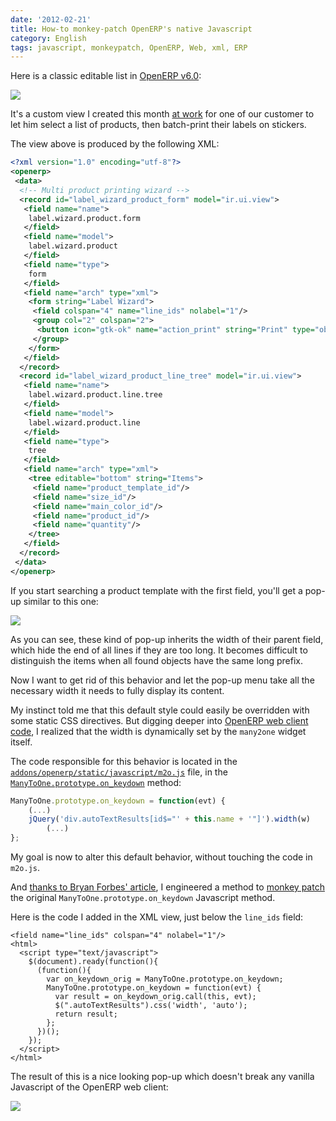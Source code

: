 ```yaml
---
date: '2012-02-21'
title: How-to monkey-patch OpenERP's native Javascript
category: English
tags: javascript, monkeypatch, OpenERP, Web, xml, ERP
---
```


Here is a classic editable list in [OpenERP v6.0](https://www.openerp.com/node/607/2011/01):

![]({attach}editable-list.png)

It's a custom view I created this month [at work](https://www.smile.fr/Solutions/ERP) for one of our customer to let him select a list of products, then batch-print their labels on stickers.

The view above is produced by the following XML:

```xml
<?xml version="1.0" encoding="utf-8"?>
<openerp>
 <data>
  <!-- Multi product printing wizard -->
  <record id="label_wizard_product_form" model="ir.ui.view">
   <field name="name">
    label.wizard.product.form
   </field>
   <field name="model">
    label.wizard.product
   </field>
   <field name="type">
    form
   </field>
   <field name="arch" type="xml">
    <form string="Label Wizard">
     <field colspan="4" name="line_ids" nolabel="1"/>
     <group col="2" colspan="2">
      <button icon="gtk-ok" name="action_print" string="Print" type="object"/>
     </group>
    </form>
   </field>
  </record>
  <record id="label_wizard_product_line_tree" model="ir.ui.view">
   <field name="name">
    label.wizard.product.line.tree
   </field>
   <field name="model">
    label.wizard.product.line
   </field>
   <field name="type">
    tree
   </field>
   <field name="arch" type="xml">
    <tree editable="bottom" string="Items">
     <field name="product_template_id"/>
     <field name="size_id"/>
     <field name="main_color_id"/>
     <field name="product_id"/>
     <field name="quantity"/>
    </tree>
   </field>
  </record>
 </data>
</openerp>

```

If you start searching a product template with the first field, you'll get a pop-up similar to this one:

![]({attach}fixed-width-popup-list.png)

As you can see, these kind of pop-up inherits the width of their parent field, which hide the end of all lines if they are too long. It becomes difficult to distinguish the items when all found objects have the same long prefix.

Now I want to get rid of this behavior and let the pop-up menu take all the necessary width it needs to fully display its content.

My instinct told me that this default style could easily be overridden with some static CSS directives. But digging deeper into [OpenERP web client code](https://bazaar.launchpad.net/~openerp/openobject-client-web/6.0/files), I realized that the width is dynamically set by the `many2one` widget itself.

The code responsible for this behavior is located in the [`addons/openerp/static/javascript/m2o.js`](https://bazaar.launchpad.net/~openerp/openobject-client-web/6.0/view/head:/addons/openerp/static/javascript/m2o.js) file, in the [`ManyToOne.prototype.on_keydown`](https://bazaar.launchpad.net/~openerp/openobject-client-web/6.0/view/head:/addons/openerp/static/javascript/m2o.js#L267) method:

```javascript
ManyToOne.prototype.on_keydown = function(evt) {
    (...)
    jQuery('div.autoTextResults[id$="' + this.name + '"]').width(w)
        (...)
};
```

My goal is now to alter this default behavior, without touching the code in `m2o.js`.

And [thanks to Bryan Forbes' article](https://www.reigndropsfall.net/2010/06/15/monkey-patching/), I engineered a method to [monkey patch](https://wikipedia.org/wiki/Monkey_patch) the original `ManyToOne.prototype.on_keydown` Javascript method.

Here is the code I added in the XML view, just below the `line_ids` field:

```xml+js
<field name="line_ids" colspan="4" nolabel="1"/>
<html>
  <script type="text/javascript">
    $(document).ready(function(){
      (function(){
        var on_keydown_orig = ManyToOne.prototype.on_keydown;
        ManyToOne.prototype.on_keydown = function(evt) {
          var result = on_keydown_orig.call(this, evt);
          $(".autoTextResults").css('width', 'auto');
          return result;
        };
      })();
    });
  </script>
</html>
```

The result of this is a nice looking pop-up which doesn't break any vanilla Javascript of the OpenERP web client:

![]({attach}variable-width-popup-list.png)

